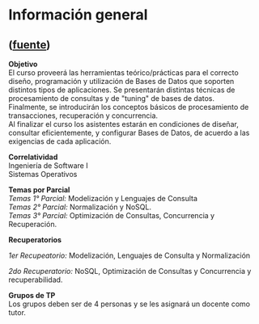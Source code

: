 # Información general
([fuente](https://campus.exactas.uba.ar/course/view.php?id=1001&section=7))
---
**Objetivo**  
El curso proveerá las herramientas teórico/prácticas para el correcto diseño,
programación y utilización de Bases de Datos que soporten distintos tipos de
aplicaciones. Se presentarán distintas técnicas de procesamiento de consultas
y de "tuning" de bases de datos.  
Finalmente, se introducirán los conceptos básicos de procesamiento de
transacciones, recuperación y concurrencia.  
Al finalizar el curso los asistentes estarán en condiciones de diseñar,
consultar eficientemente, y configurar Bases de Datos, de acuerdo a las
exigencias de cada aplicación.

**Correlatividad**  
Ingeniería de Software I  
Sistemas Operativos

**Temas por Parcial**  
 _Temas 1° Parcial:_ Modelización y Lenguajes de Consulta  
 _Temas 2° Parcial:_ Normalización y NoSQL.  
 _Temas 3° Parcial:_ Optimización de Consultas, Concurrencia y Recuperación.

**Recuperatorios**

_1er Recupeatorio:_ Modelización, Lenguajes de Consulta y Normalización

_2do Recuperatorio:_ NoSQL, Optimización de Consultas y Concurrencia y
recuperabilidad.

**Grupos de TP**  
Los grupos deben ser de 4 personas y se les asignará un docente como tutor.

